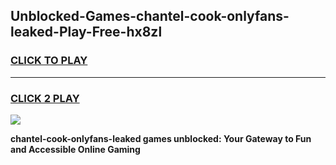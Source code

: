 
## Unblocked-Games-chantel-cook-onlyfans-leaked-Play-Free-hx8zl
<h3>
<a href="https://premium76.site?title=chantel-cook-onlyfans-leaked&ref=15A">CLICK TO PLAY</a></h3>
<hr>

<h3>
<a href="https://premium76.site?title=chantel-cook-onlyfans-leaked&ref=15A">CLICK 2 PLAY</a>
  
</h3>

<a href="https://premium76.site?title=chantel-cook-onlyfans-leaked&ref=15A"><img src="https://clearcache.store/games.png"></a>


**chantel-cook-onlyfans-leaked games unblocked: Your Gateway to Fun and Accessible Online Gaming**
